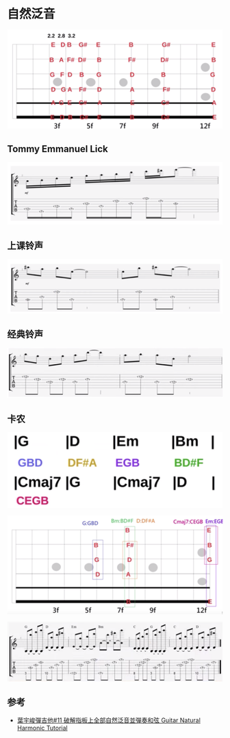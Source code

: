 # 自然泛音

![](../../images/practice/chord/harmonic_1.png)

## Tommy Emmanuel Lick
![](../../images/practice/chord/harmonic_2.png)

## 上课铃声
![](../../images/practice/chord/harmonic_3.png)

## 经典铃声
![](../../images/practice/chord/harmonic_4.png)

## 卡农
![](../../images/practice/chord/harmonic_5.png)

![](../../images/practice/chord/harmonic_6.png)

![](../../images/practice/chord/harmonic_7.png)

## 参考
- [葉宇峻彈吉他#11 破解指板上全部自然泛音並彈奏和弦 Guitar Natural Harmonic Tutorial](https://www.youtube.com/watch?v=B0GniMDhGgw&feature=youtu.be)
